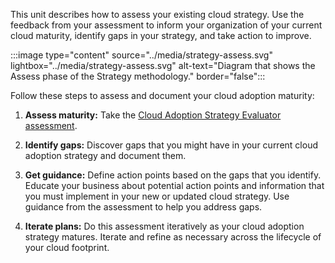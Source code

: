 This unit describes how to assess your existing cloud strategy. Use the feedback from your assessment to inform your organization of your current cloud maturity, identify gaps in your strategy, and take action to improve.

:::image type="content" source="../media/strategy-assess.svg" lightbox="../media/strategy-assess.svg" alt-text="Diagram that shows the Assess phase of the Strategy methodology." border="false":::

Follow these steps to assess and document your cloud adoption maturity:

1. **Assess maturity:** Take the [Cloud Adoption Strategy Evaluator assessment](/assessments/8fefc6d5-97ac-42b3-8e97-d82701e55bab/).

1. **Identify gaps:** Discover gaps that you might have in your current cloud adoption strategy and document them.
1. **Get guidance:** Define action points based on the gaps that you identify. Educate your business about potential action points and information that you must implement in your new or updated cloud strategy. Use guidance from the assessment to help you address gaps.
1. **Iterate plans:** Do this assessment iteratively as your cloud adoption strategy matures. Iterate and refine as necessary across the lifecycle of your cloud footprint.